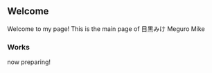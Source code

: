 ## Welcome

Welcome to my page!
This is the main page of 目黒みけ Meguro Mike

### Works

now preparing!
